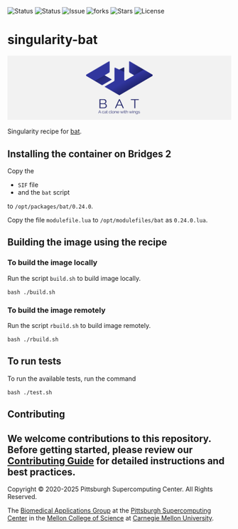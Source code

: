 ![Status](https://github.com/pscedu/singularity-bat/actions/workflows/main.yml/badge.svg)
![Status](https://github.com/pscedu/singularity-bat/actions/workflows/pretty.yml/badge.svg)
![Issue](https://img.shields.io/github/issues/pscedu/singularity-bat)
![forks](https://img.shields.io/github/forks/pscedu/singularity-bat)
![Stars](https://img.shields.io/github/stars/pscedu/singularity-bat)
![License](https://img.shields.io/github/license/pscedu/singularity-bat)

# singularity-bat
![Example](https://raw.githubusercontent.com/sharkdp/bat/42153f2b9997cd514f8984c96a72927fda95e6db/doc/logo-header.svg)

Singularity recipe for [bat](https://github.com/sharkdp/bat).

## Installing the container on Bridges 2
Copy the

* `SIF` file
* and the `bat` script

to `/opt/packages/bat/0.24.0`.

Copy the file `modulefile.lua` to `/opt/modulefiles/bat` as `0.24.0.lua`.

## Building the image using the recipe

### To build the image locally
Run the script `build.sh` to build image locally.

```
bash ./build.sh
````

### To build the image remotely
Run the script `rbuild.sh` to build image remotely.

```
bash ./rbuild.sh
```

## To run tests
To run the available tests, run the command

```
bash ./test.sh
```
## Contributing
We welcome contributions to this repository. Before getting started, please review our [Contributing Guide](https://raw.githubusercontent.com/pscedu/singularity-report/refs/heads/main/CONTRIBUTING.md) for detailed instructions and best practices.
---
Copyright © 2020-2025 Pittsburgh Supercomputing Center. All Rights Reserved.

The [Biomedical Applications Group](https://www.psc.edu/biomedical-applications/) at the [Pittsburgh Supercomputing Center](http://www.psc.edu) in the [Mellon College of Science](https://www.cmu.edu/mcs/) at [Carnegie Mellon University](http://www.cmu.edu).
